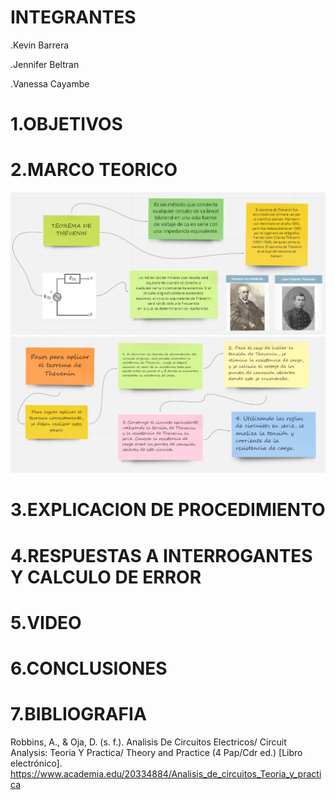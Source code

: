 # INTEGRANTES
.Kevin Barrera

.Jennifer Beltran

.Vanessa Cayambe

# 1.OBJETIVOS


# 2.MARCO TEORICO
![](https://github.com/Kevinsan21/Lab-2-P2-PICTURES/blob/main/Teoria-lab5.PNG)
![](https://github.com/Kevinsan21/Lab-2-P2-PICTURES/blob/main/Teoria2-lab5.PNG)

# 3.EXPLICACION DE PROCEDIMIENTO 

# 4.RESPUESTAS A INTERROGANTES Y CALCULO DE ERROR

# 5.VIDEO


# 6.CONCLUSIONES 


# 7.BIBLIOGRAFIA

Robbins, A., & Oja, D. (s. f.). Analisis De Circuitos Electricos/ Circuit Analysis: Teoria Y Practica/ Theory and Practice (4 Pap/Cdr ed.) [Libro electrónico]. https://www.academia.edu/20334884/Analisis_de_circuitos_Teoria_y_practica

